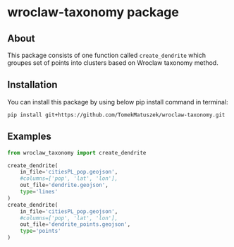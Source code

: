 # wroclaw-taxonomy package

## About

This package consists of one function called `create_dendrite` which groupes set of points into clusters based on Wroclaw taxonomy method.

## Installation

You can install this package by using below pip install command in terminal:

`pip install git+https://github.com/TomekMatuszek/wroclaw-taxonomy.git`

## Examples

```python
from wroclaw_taxonomy import create_dendrite

create_dendrite(
    in_file='citiesPL_pop.geojson',
    #columns=['pop', 'lat', 'lon'],
    out_file='dendrite.geojson',
    type='lines'
)
create_dendrite(
    in_file='citiesPL_pop.geojson',
    #columns=['pop', 'lat', 'lon'],
    out_file='dendrite_points.geojson',
    type='points'
)
```